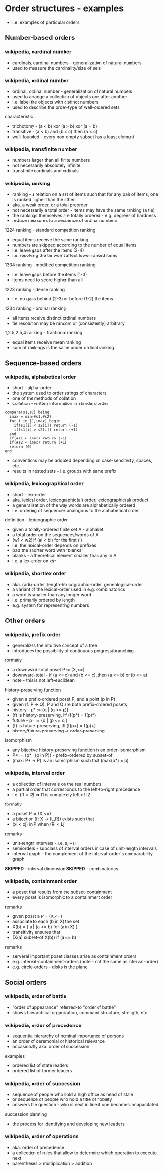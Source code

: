
<!-- ======================================================================= -->
# Order structures - examples

* i.e. examples of particular orders

<!-- ======================================================================= -->
## Number-based orders

### wikipedia, cardinal number

* cardinals, cardinal numbers - generalization of natural numbers
* used to measure the cardinality/size of sets

### wikipedia, ordinal number

* ordinal, ordinal number - generalization of natural numbers
* used to arrange a collection of objects one after another
* i.e. label the objects with distinct numbers
* used to describe the order-type of well-ordered sets

characteristic

* trichotomy - (a < b) xor (a > b) xor (a = b)
* transitive - (a < b) and (b < c) then (a < c)
* well-founded - every non-empty subset has a least element

### wikipedia, transfinite number

* numbers larger than all finite numbers
* not necessarily absolutely infinite
* transfinite cardinals and ordinals

### wikipedia, ranking

* ranking - a relation on a set of items such that
  for any pair of items, one is ranked higher than the other
* aka. a weak order, or a total preorder
* not necessarily a total order - items may have the same ranking (a tie)
* the rankings themselves are totally ordered - e.g. degrees of hardness
* reduce measures to a sequence of ordinal numbers

1224 ranking - standard competition ranking

* equal items receive the same ranking
* numbers are skipped according to the number of equal items
* i.e. leave gaps after the items (2-4)
* i.e. resolving the tie won't affect lower ranked items

1334 ranking - modified competition ranking

* i.e. leave gaps before the items (1-3)
* items need to score higher than all

1223 ranking - dense ranking

* i.e. no gaps behind (2-3) or before (1-2) the items

1234 ranking - ordinal ranking

* all items receive distinct ordinal numbers
* tie resolution may be random or (consistently) arbitrary

1,2.5,2.5,4 ranking - fractional ranking

* equal items receive mean ranking
* sum of rankings is the same under ordinal ranking

<!-- ======================================================================= -->
## Sequence-based orders

### wikipedia, alphabetical order

* short - alpha-order
* the system used to order strings of characters
* one of the methods of collation
* collation - written information in standard order

```
compare(s1,s2) being
  imax = min(#s1,#s2)
  for i in [1,imax] begin
    if(s1[i] < s2[i]) return (-1)
    if(s1[i] > s2[i]) return (+1)
  end
  if(#s1 < imax) return (-1)
  if(#s2 < imax) return (+1)
  return (0)
end
```

* conventions may be adopted depending on case-sensitivity, spaces, etc.
* results in nested sets - i.e. groups with same prefix

### wikipedia, lexicographical order

* short - lex-order
* aka. lexical order, lexicographic(al) order, lexicographic(al) product
* a generalization of the way words are alphabetically ordered
* i.e. ordering of sequences analogous to the alphabetical order

definition - lexicographic order

* given a totally-ordered finite set A - alphabet
* a total order on the sequences/words of A
* (w1 < w2) if (ai < bi) for the first (i)
* i.e. the lexical-order depends on prefixes
* pad the shorter word with "blanks"
* blanks - a theoretical element smaller than any in A
* i.e. a lex-order on `xN*`

### wikipedia, shortlex order

* aka. radix-order, length-lexicographic-order, genealogical-order
* a variant of the lexical-order used in e.g. combinatorics
* a word is smaller than any longer word
* i.e. primarily ordered by length
* e.g. system for representing numbers

<!-- ======================================================================= -->
## Other orders

### wikipedia, prefix order

* generalizes the intuitive concept of a tree
* introduces the possibility of continuous progress/branching

formally

* a downward-total poset P := (X,<=)
* downward-total - if (a <= c) and (b <= c), then (a <= b) or (b <= a)
* note - this is not left-euclidean

history-preserving function

* given a prefix-ordered poset P, and a point (p in P)
* given (f: P -> Q), P and Q are both prefix-ordered posets
* history - p* := {q | (q <= p)}
* (f) is history-preserving, iff (f(p*) = f(p)*)
* future - p+ := {q | (p <= q)}
* (f) is future-preserving, iff (f(p+) = f(p)+)
* history/future-preserving -> order-preserving

isomorphism

* any bijective history-preserving function is an order-isomorphism
* P* := {p* | (p in P)} - prefix-ordered by subset-of
* (max: P* -> P) is an isomorphism such that (max(p*) = p)

### wikipedia, interval order

* a collection of intervals on the real numbers
* a partial order that corresponds to the left-to-right precedence
* i.e. (l1 < l2) => l1 is completely left of l2

formally

* a poset P := (X,<=)
* a bijection (f: X -> (L,R)) exists such that
* (xi < xj) in P when (Ri < Lj)

remarks

* unit-length intervals - i.e. (i,i+1)
* semiorders - subclass of interval orders in case of unit-length intervals
* interval graph - the complement of the interval-order's comparability graph

**SKIPPED** - interval dimension
**SKIPPED** - combinatorics

### wikipedia, containment order

* a poset that results from the subset-containment
* every poset is isomorphic to a containment order

remarks

* given poset a P = (X,<=)
* associate to each (b in X) the set
* X(b) = { a | (a <= b) for (a in X) }
* transitivity ensures that
* (X(a) subset-of X(b)) if (a <= b)

remarks

* serveral important poset classes arise as containment orders
* e.g. interval-containment-orders (note - not the same as interval-order)
* e.g. circle-orders - disks in the plane

<!-- ======================================================================= -->
## Social orders

### wikipedia, order of battle

* "order of appearance" referred-to "order of battle"
* shows hierarchical organization, command structure, strength, etc.

### wikipedia, order of precedence

* sequential hierarchy of nominal importance of persons
* an order of ceremonial or historical relevance
* occasionally aka. order of succession

examples

* ordered list of state leaders
* ordered list of former leaders

### wikipedia, order of succession

* sequence of people who hold a high office as head of state
* or sequence of people who hold a title of nobility
* answers the question - who is next in line if one becomes incapacitated

succession planning

* the process for identifying and developing new leaders

### wikipedia, order of operations

* aka. order of precedence
* a collection of rules that allow to determine which operation to execute next
* parentheses > multiplication > addition

